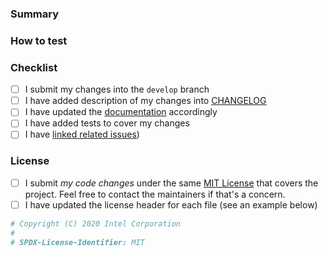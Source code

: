 <!-- Contributing guide: https://github.com/openvinotoolkit/datumaro/blob/develop/CONTRIBUTING.md -->

### Summary
<!--
Resolves #111 and #222.
Depends on #1000 (for series of dependent commits).

This PR introduces this capability to make the project better in this and that.

- Added this feature
- Removed that feature
- Fixed the problem #1234
-->

### How to test
<!-- Describe the testing procedure for reviewers, if changes are
not fully covered by unit tests or manual testing can be complicated. -->

### Checklist
<!-- Put an 'x' in all the boxes that apply -->
- [ ] I submit my changes into the `develop` branch
- [ ] I have added description of my changes into [CHANGELOG](https://github.com/openvinotoolkit/datumaro/blob/develop/CHANGELOG.md)
- [ ] I have updated the [documentation](
  https://github.com/openvinotoolkit/datumaro/tree/develop/docs) accordingly
- [ ] I have added tests to cover my changes
- [ ] I have [linked related issues](
  https://help.github.com/en/github/managing-your-work-on-github/linking-a-pull-request-to-an-issue#linking-a-pull-request-to-an-issue-using-a-keyword))

### License

- [ ] I submit _my code changes_ under the same [MIT License](
  https://github.com/opencv/cvat/blob/develop/LICENSE) that covers the project.
  Feel free to contact the maintainers if that's a concern.
- [ ] I have updated the license header for each file (see an example below)

```python
# Copyright (C) 2020 Intel Corporation
#
# SPDX-License-Identifier: MIT
```
